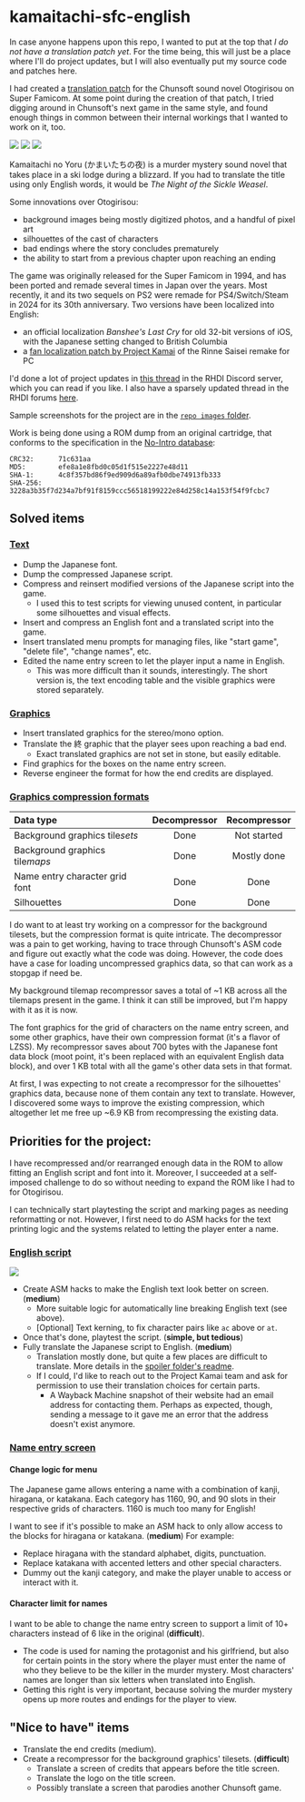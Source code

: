 # kamaitachi-sfc-english
In case anyone happens upon this repo, I wanted to put at the top that *I do not have a translation patch yet*. For the time being, this will just be a place where I'll do project updates, but I will also eventually put my source code and patches here.

I had created a [translation patch](https://github.com/ButThouMust/otogirisou-english) for the Chunsoft sound novel Otogirisou on Super Famicom. At some point during the creation of that patch, I tried digging around in Chunsoft's next game in the same style, and found enough things in common between their internal workings that I wanted to work on it, too.

![](/repo%20images/title%20screen%20screenshot.png)
![](/repo%20images/file%20select%20screen%20translated.png)
![](/repo%20images/english%20script%20insertion.png)

Kamaitachi no Yoru (かまいたちの夜) is a murder mystery sound novel that takes place in a ski lodge during a blizzard. If you had to translate the title using only English words, it would be *The Night of the Sickle Weasel*.

Some innovations over Otogirisou:
- background images being mostly digitized photos, and a handful of pixel art
- silhouettes of the cast of characters
- bad endings where the story concludes prematurely
- the ability to start from a previous chapter upon reaching an ending

The game was originally released for the Super Famicom in 1994, and has been ported and remade several times in Japan over the years. Most recently, it and its two sequels on PS2 were remade for PS4/Switch/Steam in 2024 for its 30th anniversary. Two versions have been localized into English:
- an official localization *Banshee's Last Cry* for old 32-bit versions of iOS, with the Japanese setting changed to British Columbia
- a [fan localization patch by Project Kamai](https://web.archive.org/web/20230801045909/https://projectkamai.com/) of the Rinne Saisei remake for PC

I'd done a lot of project updates in [this thread](https://discord.com/channels/266412086291070988/1089409844743782440) in the RHDI Discord server, which you can read if you like. I also have a sparsely updated thread in the RHDI forums [here](https://romhack.ing/forum/topic/m4by-ZUB5QO4GBdZ3zyn).

Sample screenshots for the project are in the [`repo images` folder](repo%20images).

Work is being done using a ROM dump from an original cartridge, that conforms to the specification in the [No-Intro database](https://datomatic.no-intro.org/index.php?page=show_record&s=49&n=1301):

```
CRC32:		71c631aa
MD5:		efe8a1e8fbd0c05d1f515e2227e48d11
SHA-1:		4c8f357bd86f9ed909d6a89afb0dbe74913fb333
SHA-256:	3228a3b35f7d234a7bf91f8159ccc56518199222e84d258c14a153f54f9fcbc7
```

## Solved items
### <ins>Text</ins>
- Dump the Japanese font.
- Dump the compressed Japanese script.
- Compress and reinsert modified versions of the Japanese script into the game.
  - I used this to test scripts for viewing unused content, in particular some silhouettes and visual effects.
- Insert and compress an English font and a translated script into the game.
- Insert translated menu prompts for managing files, like "start game", "delete file", "change names", etc.
- Edited the name entry screen to let the player input a name in English.
  - This was more difficult than it sounds, interestingly. The short version is, the text encoding table and the visible graphics were stored separately.

### <ins>Graphics</ins>
- Insert translated graphics for the stereo/mono option.
- Translate the 終 graphic that the player sees upon reaching a bad end.
  - Exact translated graphics are not set in stone, but easily editable.
- Find graphics for the boxes on the name entry screen.
- Reverse engineer the format for how the end credits are displayed.

### <ins>Graphics compression formats</ins>
| Data type | Decompressor | Recompressor |
| :--- | :---: | :---: |
| Background graphics tile*sets* | Done | Not started |
| Background graphics tile*maps* | Done | Mostly done |
| Name entry character grid font | Done | Done |
| Silhouettes | Done | Done |

I do want to at least try working on a compressor for the background tilesets, but the compression format is quite intricate. The decompressor was a pain to get working, having to trace through Chunsoft's ASM code and figure out exactly what the code was doing. However, the code does have a case for loading uncompressed graphics data, so that can work as a stopgap if need be.

My background tilemap recompressor saves a total of ~1 KB across all the tilemaps present in the game. I think it can still be improved, but I'm happy with it as it is now.

The font graphics for the grid of characters on the name entry screen, and some other graphics, have their own compression format (it's a flavor of LZSS). My recompressor saves about 700 bytes with the Japanese font data block (moot point, it's been replaced with an equivalent English data block), and over 1 KB total with all the game's other data sets in that format.

At first, I was expecting to not create a recompressor for the silhouettes' graphics data, because none of them contain any text to translate. However, I discovered some ways to improve the existing compression, which altogether let me free up ~6.9 KB from recompressing the existing data.

## Priorities for the project:
I have recompressed and/or rearranged enough data in the ROM to allow fitting an English script and font into it. Moreover, I succeeded at a self-imposed challenge to do so without needing to expand the ROM like I had to for Otogirisou.

I can technically start playtesting the script and marking pages as needing reformatting or not. However, I first need to do ASM hacks for the text printing logic and the systems related to letting the player enter a name.

### <ins>English script</ins>
![](/repo%20images/english%20script%20insertion.png)

- Create ASM hacks to make the English text look better on screen. (**medium**)
  - More suitable logic for automatically line breaking English text (see above).
  - [Optional] Text kerning, to fix character pairs like `ac` above or `at`.
- Once that's done, playtest the script. (**simple, but tedious**)
- Fully translate the Japanese script to English. (**medium**)
  - Translation mostly done, but quite a few places are difficult to translate.  More details in the [spoiler folder's readme](spoilers/README.md).
  - If I could, I'd like to reach out to the Project Kamai team and ask for permission to use their translation choices for certain parts.
    - A Wayback Machine snapshot of their website had an email address for contacting them. Perhaps as expected, though, sending a message to it gave me an error that the address doesn't exist anymore.

### <ins>Name entry screen</ins>
#### Change logic for menu
The Japanese game allows entering a name with a combination of kanji, hiragana, or katakana. Each category has 1160, 90, and 90 slots in their respective grids of characters. 1160 is much too many for English!

I want to see if it's possible to make an ASM hack to only allow access to the blocks for hiragana or katakana. (**medium**)
For example:
- Replace hiragana with the standard alphabet, digits, punctuation.
- Replace katakana with accented letters and other special characters.
- Dummy out the kanji category, and make the player unable to access or interact with it.

#### Character limit for names
I want to be able to change the name entry screen to support a limit of 10+ characters instead of 6 like in the original (**difficult**).
- The code is used for naming the protagonist and his girlfriend, but also for certain points in the story where the player must enter the name of who they believe to be the killer in the murder mystery. Most characters' names are longer than six letters when translated into English.
- Getting this right is very important, because solving the murder mystery opens up more routes and endings for the player to view.

## "Nice to have" items
- Translate the end credits (medium).
- Create a recompressor for the background graphics' tilesets. (**difficult**)
  - Translate a screen of credits that appears before the title screen.
  - Translate the logo on the title screen.
  - Possibly translate a screen that parodies another Chunsoft game.
